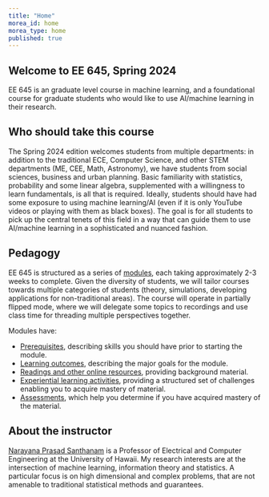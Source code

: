 ```yaml
---
title: "Home"
morea_id: home
morea_type: home
published: true
---
```


## Welcome to EE 645, Spring 2024

EE 645 is an graduate level course in machine learning, and a foundational
course for graduate students who would like to use AI/machine learning
in their research.




## Who should take this course

The Spring 2024 edition welcomes students from multiple departments:
in addition to the traditional ECE, Computer Science, and other STEM
departments (ME, CEE, Math, Astronomy), we have students from social
sciences, business and urban planning. Basic familiarity with
statistics, probability and some linear algebra, supplemented with a
willingness to learn fundamentals, is all that is required. Ideally,
students should have had some exposure to using machine learning/AI
(even if it is only YouTube videos or playing with them as black
boxes). The goal is for all students to pick up the central tenets of
this field in a way that can guide them to use AI/machine learning in
a sophisticated and nuanced fashion.

## Pedagogy

EE 645 is structured as a series of
[modules](https://uhm-descartes.github.io/ee345/modules), each taking
approximately 2-3 weeks to complete. Given the diversity of students,
we will tailor courses towards multiple categories of students
(theory, simulations, developing applications for non-traditional
areas). The course will operate in partially flipped mode, where we
will delegate some topics to recordings and use class time for threading
multiple perspectives together. 

Modules have:

  * [Prerequisites](https://uhm-descartes.github.io/ee345/prerequisites), describing skills you should have prior to starting the module.
  * [Learning outcomes](https://uhm-descartes.github.io/ee345/outcomes), describing the major goals for the module.
  * [Readings and other online resources](https://uhm-descartes.github.io/ee345/readings), providing background material.
  * [Experiential learning activities](https://uhm-descartes.github.io/ee345/experiences), providing a structured set of challenges enabling you to acquire mastery of material.
  * [Assessments](https://uhm-descartes.github.io/ee345/assessments), which help you determine if you have acquired mastery of the material.

## About the instructor

[Narayana Prasad Santhanam](https://ee.hawaii.edu/faculty/profile?usr=63) is a Professor of Electrical and Computer Engineering at the University of Hawaii. My research interests are at the intersection of machine learning, information theory and statistics. A particular focus is on high dimensional and complex problems, that are not amenable to traditional statistical methods and guarantees.
